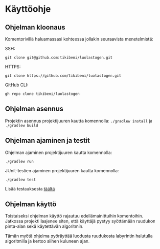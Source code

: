 # Käyttöohje

## Ohjelman kloonaus
Komentorivillä haluamassasi kohteessa jollakin seuraavista menetelmistä:

SSH: 
```
git clone git@github.com:tikibeni/luolastogen.git
```

HTTPS:
```
git clone https://github.com/tikibeni/luolastogen.git
```

GitHub CLI:
```
gh repo clone tikibeni/luolastogen
```

## Ohjelman asennus

Projektin asennus projektijuuren kautta komennolla: `./gradlew install` ja `./gradlew build`

## Ohjelman ajaminen ja testit

Ohjelman ajaminen projektijuuren kautta komennolla: 
```
./gradlew run
```

JUnit-testien ajaminen projektijuuren kautta komennolla:
```
./gradlew test
```

Lisää testauksesta [täältä](testaus.md)


## Ohjelman käyttö

Toistaiseksi ohjelman käyttö rajautuu edellämainittuihin komentoihin. Jatkossa projekti laajenee
siten, että käyttäjä pystyy syöttämään ruudukon pinta-alan sekä käytettävän algoritmin.

Tämän myötä ohjelma pyöräyttää luodusta ruudukosta labyrintin halutulla algoritmilla ja kertoo siihen kuluneen ajan.
